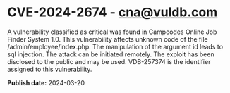 # CVE-2024-2674 - cna@vuldb.com

A vulnerability classified as critical was found in Campcodes Online Job Finder System 1.0. This vulnerability affects unknown code of the file /admin/employee/index.php. The manipulation of the argument id leads to sql injection. The attack can be initiated remotely. The exploit has been disclosed to the public and may be used. VDB-257374 is the identifier assigned to this vulnerability.

**Publish date:** 2024-03-20
